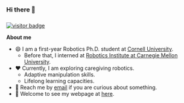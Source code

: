 ### Hi there 👋
<a href="https://visitorbadge.io/status?path=https%3A%2F%2FLuluZhao.github.io">
  <img
    src="https://api.visitorbadge.io/api/combined?path=https%3A%2F%2FLuluZhao.github.io&labelColor=%232ccce4&countColor=%230158f9"
    alt="visitor badge"
    style="margin-top: 8px;"
  />
</a>

<!--
<br/>
<p align="center">
  <img src="https://user-images.githubusercontent.com/5679180/79618120-0daffb80-80be-11ea-819e-d2b0fa904d07.gif" width="27px">
</p>
-->

**About me**

- 😄 I am a first-year Robotics Ph.D. student at [Cornell University](https://www.cs.cornell.edu/about).
  -   Before that, I interned at [Robotics Institute at Carnegie Mellon University](https://www.ri.cmu.edu/).
- ❤️ Currently, I am exploring caregiving robotics.
  -  Adaptive manipulation skills.
  -  Lifelong learning capacities.
- 💬 Reach me by [email](mailto:hgsdrzgsds@gmail.com) if you are curious about something.
- 🔭 Welcome to see my webpage at [here](https://lulubots.github.io/LuluZhao.github.io/).

